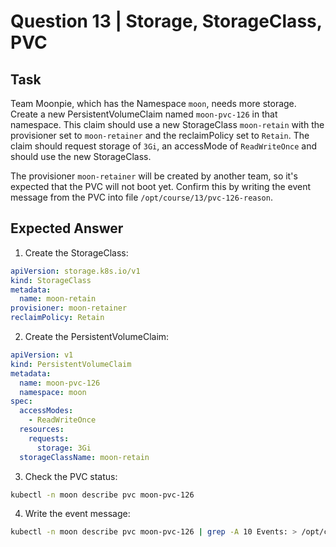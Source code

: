 # Question 13 | Storage, StorageClass, PVC

## Task
Team Moonpie, which has the Namespace `moon`, needs more storage. Create a new PersistentVolumeClaim named `moon-pvc-126` in that namespace. This claim should use a new StorageClass `moon-retain` with the provisioner set to `moon-retainer` and the reclaimPolicy set to `Retain`. The claim should request storage of `3Gi`, an accessMode of `ReadWriteOnce` and should use the new StorageClass.

The provisioner `moon-retainer` will be created by another team, so it's expected that the PVC will not boot yet. Confirm this by writing the event message from the PVC into file `/opt/course/13/pvc-126-reason`.

## Expected Answer

1. Create the StorageClass:
```yaml
apiVersion: storage.k8s.io/v1
kind: StorageClass
metadata:
  name: moon-retain
provisioner: moon-retainer
reclaimPolicy: Retain
```

2. Create the PersistentVolumeClaim:
```yaml
apiVersion: v1
kind: PersistentVolumeClaim
metadata:
  name: moon-pvc-126
  namespace: moon
spec:
  accessModes:
    - ReadWriteOnce
  resources:
    requests:
      storage: 3Gi
  storageClassName: moon-retain
```

3. Check the PVC status:
```bash
kubectl -n moon describe pvc moon-pvc-126
```

4. Write the event message:
```bash
kubectl -n moon describe pvc moon-pvc-126 | grep -A 10 Events: > /opt/course/13/pvc-126-reason
```
